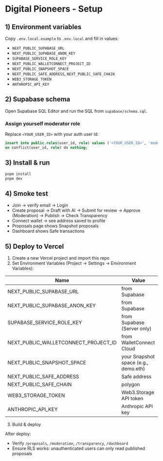 # Digital Pioneers - Setup

## 1) Environment variables
Copy `.env.local.example` to `.env.local` and fill in values:

- `NEXT_PUBLIC_SUPABASE_URL`
- `NEXT_PUBLIC_SUPABASE_ANON_KEY`
- `SUPABASE_SERVICE_ROLE_KEY`
- `NEXT_PUBLIC_WALLETCONNECT_PROJECT_ID`
- `NEXT_PUBLIC_SNAPSHOT_SPACE`
- `NEXT_PUBLIC_SAFE_ADDRESS`, `NEXT_PUBLIC_SAFE_CHAIN`
- `WEB3_STORAGE_TOKEN`
- `ANTHROPIC_API_KEY`

## 2) Supabase schema
Open Supabase SQL Editor and run the SQL from `supabase/schema.sql`.

### Assign yourself moderator role
Replace `<YOUR_USER_ID>` with your auth user id:

```sql
insert into public.roles(user_id, role) values ('<YOUR_USER_ID>', 'moderator')
on conflict(user_id, role) do nothing;
```

## 3) Install & run

```bash
pnpm install
pnpm dev
```

## 4) Smoke test
- Join → verify email → Login
- Create proposal → Draft with AI → Submit for review → Approve (Moderation) → Publish → Check Transparency
- Connect wallet → see address saved to profile
- Proposals page shows Snapshot proposals
- Dashboard shows Safe transactions

## 5) Deploy to Vercel

1. Create a new Vercel project and import this repo
2. Set Environment Variables (Project → Settings → Environment Variables):

| Name | Value |
|------|-------|
| NEXT_PUBLIC_SUPABASE_URL | from Supabase |
| NEXT_PUBLIC_SUPABASE_ANON_KEY | from Supabase |
| SUPABASE_SERVICE_ROLE_KEY | from Supabase (Server only) |
| NEXT_PUBLIC_WALLETCONNECT_PROJECT_ID | from WalletConnect Cloud |
| NEXT_PUBLIC_SNAPSHOT_SPACE | your Snapshot space (e.g., demo.eth) |
| NEXT_PUBLIC_SAFE_ADDRESS | Safe address |
| NEXT_PUBLIC_SAFE_CHAIN | polygon | base | mainnet |
| WEB3_STORAGE_TOKEN | Web3.Storage API token |
| ANTHROPIC_API_KEY | Anthropic API key |

3. Build & deploy

After deploy:
- Verify `/proposals`, `/moderation`, `/transparency`, `/dashboard`
- Ensure RLS works: unauthenticated users can only read published proposals


